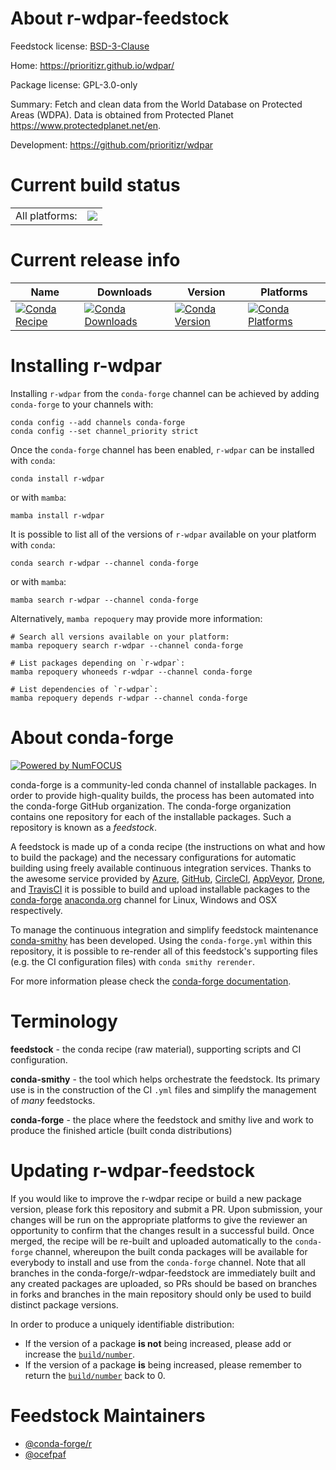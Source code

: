 About r-wdpar-feedstock
=======================

Feedstock license: [BSD-3-Clause](https://github.com/conda-forge/r-wdpar-feedstock/blob/main/LICENSE.txt)

Home: https://prioritizr.github.io/wdpar/

Package license: GPL-3.0-only

Summary: Fetch and clean data from the World Database on Protected Areas (WDPA). Data is obtained from Protected Planet <https://www.protectedplanet.net/en>.

Development: https://github.com/prioritizr/wdpar

Current build status
====================


<table><tr><td>All platforms:</td>
    <td>
      <a href="https://dev.azure.com/conda-forge/feedstock-builds/_build/latest?definitionId=13588&branchName=main">
        <img src="https://dev.azure.com/conda-forge/feedstock-builds/_apis/build/status/r-wdpar-feedstock?branchName=main">
      </a>
    </td>
  </tr>
</table>

Current release info
====================

| Name | Downloads | Version | Platforms |
| --- | --- | --- | --- |
| [![Conda Recipe](https://img.shields.io/badge/recipe-r--wdpar-green.svg)](https://anaconda.org/conda-forge/r-wdpar) | [![Conda Downloads](https://img.shields.io/conda/dn/conda-forge/r-wdpar.svg)](https://anaconda.org/conda-forge/r-wdpar) | [![Conda Version](https://img.shields.io/conda/vn/conda-forge/r-wdpar.svg)](https://anaconda.org/conda-forge/r-wdpar) | [![Conda Platforms](https://img.shields.io/conda/pn/conda-forge/r-wdpar.svg)](https://anaconda.org/conda-forge/r-wdpar) |

Installing r-wdpar
==================

Installing `r-wdpar` from the `conda-forge` channel can be achieved by adding `conda-forge` to your channels with:

```
conda config --add channels conda-forge
conda config --set channel_priority strict
```

Once the `conda-forge` channel has been enabled, `r-wdpar` can be installed with `conda`:

```
conda install r-wdpar
```

or with `mamba`:

```
mamba install r-wdpar
```

It is possible to list all of the versions of `r-wdpar` available on your platform with `conda`:

```
conda search r-wdpar --channel conda-forge
```

or with `mamba`:

```
mamba search r-wdpar --channel conda-forge
```

Alternatively, `mamba repoquery` may provide more information:

```
# Search all versions available on your platform:
mamba repoquery search r-wdpar --channel conda-forge

# List packages depending on `r-wdpar`:
mamba repoquery whoneeds r-wdpar --channel conda-forge

# List dependencies of `r-wdpar`:
mamba repoquery depends r-wdpar --channel conda-forge
```


About conda-forge
=================

[![Powered by
NumFOCUS](https://img.shields.io/badge/powered%20by-NumFOCUS-orange.svg?style=flat&colorA=E1523D&colorB=007D8A)](https://numfocus.org)

conda-forge is a community-led conda channel of installable packages.
In order to provide high-quality builds, the process has been automated into the
conda-forge GitHub organization. The conda-forge organization contains one repository
for each of the installable packages. Such a repository is known as a *feedstock*.

A feedstock is made up of a conda recipe (the instructions on what and how to build
the package) and the necessary configurations for automatic building using freely
available continuous integration services. Thanks to the awesome service provided by
[Azure](https://azure.microsoft.com/en-us/services/devops/), [GitHub](https://github.com/),
[CircleCI](https://circleci.com/), [AppVeyor](https://www.appveyor.com/),
[Drone](https://cloud.drone.io/welcome), and [TravisCI](https://travis-ci.com/)
it is possible to build and upload installable packages to the
[conda-forge](https://anaconda.org/conda-forge) [anaconda.org](https://anaconda.org/)
channel for Linux, Windows and OSX respectively.

To manage the continuous integration and simplify feedstock maintenance
[conda-smithy](https://github.com/conda-forge/conda-smithy) has been developed.
Using the ``conda-forge.yml`` within this repository, it is possible to re-render all of
this feedstock's supporting files (e.g. the CI configuration files) with ``conda smithy rerender``.

For more information please check the [conda-forge documentation](https://conda-forge.org/docs/).

Terminology
===========

**feedstock** - the conda recipe (raw material), supporting scripts and CI configuration.

**conda-smithy** - the tool which helps orchestrate the feedstock.
                   Its primary use is in the construction of the CI ``.yml`` files
                   and simplify the management of *many* feedstocks.

**conda-forge** - the place where the feedstock and smithy live and work to
                  produce the finished article (built conda distributions)


Updating r-wdpar-feedstock
==========================

If you would like to improve the r-wdpar recipe or build a new
package version, please fork this repository and submit a PR. Upon submission,
your changes will be run on the appropriate platforms to give the reviewer an
opportunity to confirm that the changes result in a successful build. Once
merged, the recipe will be re-built and uploaded automatically to the
`conda-forge` channel, whereupon the built conda packages will be available for
everybody to install and use from the `conda-forge` channel.
Note that all branches in the conda-forge/r-wdpar-feedstock are
immediately built and any created packages are uploaded, so PRs should be based
on branches in forks and branches in the main repository should only be used to
build distinct package versions.

In order to produce a uniquely identifiable distribution:
 * If the version of a package **is not** being increased, please add or increase
   the [``build/number``](https://docs.conda.io/projects/conda-build/en/latest/resources/define-metadata.html#build-number-and-string).
 * If the version of a package **is** being increased, please remember to return
   the [``build/number``](https://docs.conda.io/projects/conda-build/en/latest/resources/define-metadata.html#build-number-and-string)
   back to 0.

Feedstock Maintainers
=====================

* [@conda-forge/r](https://github.com/orgs/conda-forge/teams/r/)
* [@ocefpaf](https://github.com/ocefpaf/)


